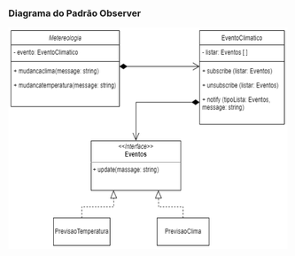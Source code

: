 <h3> Diagrama do Padrão Observer </h3>
<p align="center">
<img src="https://github.com/DanielaMeirelles/Bertoti/blob/main/Engenharia%203/Observer/pattern/observer.drawio.png" width="600" height="400" align="center"/>
</p>
